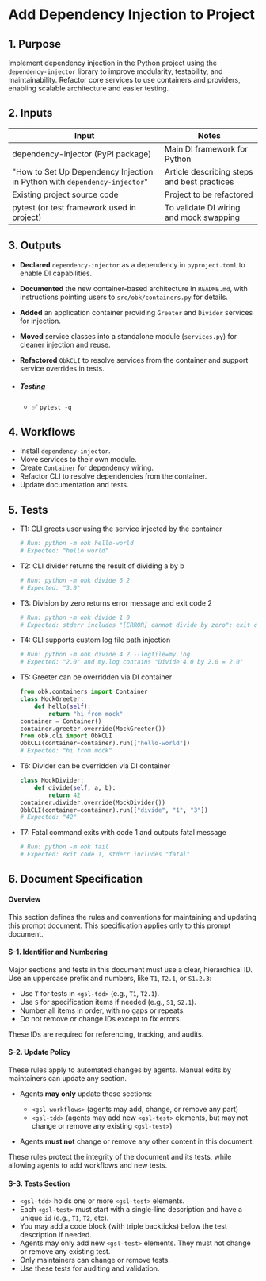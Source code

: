 <?xml version="1.0" encoding="UTF-8"?>
<gsl-prompt id="20250730T104022-0400" type="feat">
<gsl-description>

<!--
Standardized GSL prompt and spec for OBK/Codex agent work.
- Fill in all sections as needed.
- Rules for agent/maintainer updates are in the Document Specification section.
- Agents may only update workflows and add new tests (see rules).
- Everything else is for maintainers.
-->
</gsl-description>
<gsl-header>

# Add Dependency Injection to Project

</gsl-header>
<gsl-block>

<gsl-purpose>
<gsl-title>

## 1. Purpose
</gsl-title>
<gsl-description>

Implement dependency injection in the Python project using the `dependency-injector` library to improve modularity, testability, and maintainability. Refactor core services to use containers and providers, enabling scalable architecture and easier testing.
</gsl-description>
</gsl-purpose>

<gsl-inputs>
<gsl-title>

## 2. Inputs
</gsl-title>
<gsl-description>

| Input                                         | Notes                                                        |
|-----------------------------------------------|--------------------------------------------------------------|
| dependency-injector (PyPI package)            | Main DI framework for Python                                 |
| "How to Set Up Dependency Injection in Python with `dependency-injector`" | Article describing steps and best practices                  |
| Existing project source code                  | Project to be refactored                                     |
| pytest (or test framework used in project)    | To validate DI wiring and mock swapping                      |

</gsl-description>
</gsl-inputs>

<gsl-outputs>
<gsl-title>

## 3. Outputs
</gsl-title>
<gsl-description>

* **Declared** `dependency-injector` as a dependency in `pyproject.toml` to enable DI capabilities.
    
* **Documented** the new container-based architecture in `README.md`, with instructions pointing users to `src/obk/containers.py` for details.
    
* **Added** an application container providing `Greeter` and `Divider` services for injection.
    
* **Moved** service classes into a standalone module (`services.py`) for cleaner injection and reuse.
    
* **Refactored** `ObkCLI` to resolve services from the container and support service overrides in tests.
    

- ##### Testing
        
    * ✅ `pytest -q`

</gsl-description>        
</gsl-outputs>

<gsl-workflows>
<gsl-title>

## 4. Workflows
</gsl-title>
<gsl-description>

<!-- List main steps or processes required for the task. -->
- Install `dependency-injector`.
- Move services to their own module.
- Create `Container` for dependency wiring.
- Refactor CLI to resolve dependencies from the container.
- Update documentation and tests.

</gsl-description>
</gsl-workflows>

<gsl-tdd>
<gsl-title>

## 5. Tests
</gsl-title>
<gsl-test id="T1">

* T1: CLI greets user using the service injected by the container

  ```sh
  # Run: python -m obk hello-world
  # Expected: "hello world"
  ```

</gsl-test>
<gsl-test id="T2">

* T2: CLI divider returns the result of dividing a by b

  ```sh
  # Run: python -m obk divide 6 2
  # Expected: "3.0"
  ```

</gsl-test>

<gsl-test id="T3">

* T3: Division by zero returns error message and exit code 2

  ```sh
  # Run: python -m obk divide 1 0
  # Expected: stderr includes "[ERROR] cannot divide by zero"; exit code 2
  ```

</gsl-test>

<gsl-test id="T4">

* T4: CLI supports custom log file path injection

  ```sh
  # Run: python -m obk divide 4 2 --logfile=my.log
  # Expected: "2.0" and my.log contains "Divide 4.0 by 2.0 = 2.0"
  ```

</gsl-test>

<gsl-test id="T5">

* T5: Greeter can be overridden via DI container

  ```python
  from obk.containers import Container
  class MockGreeter:
      def hello(self):
          return "hi from mock"
  container = Container()
  container.greeter.override(MockGreeter())
  from obk.cli import ObkCLI
  ObkCLI(container=container).run(["hello-world"])
  # Expected: "hi from mock"
  ```

</gsl-test>

<gsl-test id="T6">

* T6: Divider can be overridden via DI container

  ```python
  class MockDivider:
      def divide(self, a, b):
          return 42
  container.divider.override(MockDivider())
  ObkCLI(container=container).run(["divide", "1", "3"])
  # Expected: "42"
  ```

</gsl-test>

<gsl-test id="T7">

* T7: Fatal command exits with code 1 and outputs fatal message

  ```sh
  # Run: python -m obk fail
  # Expected: exit code 1, stderr includes "fatal"
  ```

</gsl-test>


</gsl-tdd>

<gsl-document-spec>
<gsl-title>

## 6. Document Specification
</gsl-title>
<gsl-description>

#### Overview

This section defines the rules and conventions for maintaining and updating this prompt document.
This specification applies only to this prompt document.

#### S-1. Identifier and Numbering

Major sections and tests in this document must use a clear, hierarchical ID. Use an uppercase prefix and numbers, like `T1`, `T2.1`, or `S1.2.3`:

* Use `T` for tests in `<gsl-tdd>` (e.g., `T1`, `T2.1`).
* Use `S` for specification items if needed (e.g., `S1`, `S2.1`).
* Number all items in order, with no gaps or repeats.
* Do not remove or change IDs except to fix errors.

These IDs are required for referencing, tracking, and audits.

#### S-2. Update Policy

These rules apply to automated changes by agents. Manual edits by maintainers can update any section.

* Agents **may only** update these sections:

  * `<gsl-workflows>` (agents may add, change, or remove any part)
  * `<gsl-tdd>` (agents may add new `<gsl-test>` elements, but may not change or remove any existing `<gsl-test>`)
* Agents **must not** change or remove any other content in this document.

These rules protect the integrity of the document and its tests, while allowing agents to add workflows and new tests.

#### S-3. Tests Section

* `<gsl-tdd>` holds one or more `<gsl-test>` elements.
* Each `<gsl-test>` must start with a single-line description and have a unique `id` (e.g., `T1`, `T2`, etc).
* You may add a code block (with triple backticks) below the test description if needed.
* Agents may only add new `<gsl-test>` elements. They must not change or remove any existing test.
* Only maintainers can change or remove tests.
* Use these tests for auditing and validation.
</gsl-description>
</gsl-document-spec>
</gsl-block>
</gsl-prompt>


